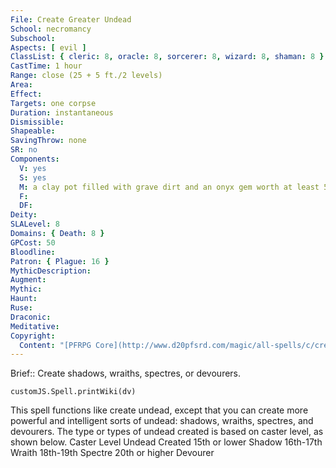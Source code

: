 ```yaml
---
File: Create Greater Undead
School: necromancy
Subschool: 
Aspects: [ evil ]
ClassList: { cleric: 8, oracle: 8, sorcerer: 8, wizard: 8, shaman: 8 }
CastTime: 1 hour
Range: close (25 + 5 ft./2 levels)
Area: 
Effect: 
Targets: one corpse
Duration: instantaneous
Dismissible: 
Shapeable: 
SavingThrow: none
SR: no
Components:
  V: yes
  S: yes
  M: a clay pot filled with grave dirt and an onyx gem worth at least 50 gp per HD of the undead to be created
  F: 
  DF: 
Deity: 
SLALevel: 8
Domains: { Death: 8 }
GPCost: 50
Bloodline: 
Patron: { Plague: 16 }
MythicDescription: 
Augment: 
Mythic: 
Haunt: 
Ruse: 
Draconic: 
Meditative: 
Copyright:
  Content: "[PFRPG Core](http://www.d20pfsrd.com/magic/all-spells/c/create-undead)"
---
```

Brief:: Create shadows, wraiths, spectres, or devourers.

```dataviewjs
customJS.Spell.printWiki(dv)
```

This spell functions like create undead, except that you can create more powerful and intelligent sorts of undead: shadows, wraiths, spectres, and devourers. The type or types of undead created is based on caster level, as shown below. Caster Level Undead Created 15th or lower Shadow 16th-17th Wraith 18th-19th Spectre 20th or higher Devourer
